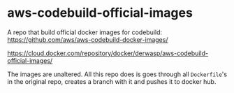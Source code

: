 # aws-codebuild-official-images
A repo that build official docker images for codebuild: https://github.com/aws/aws-codebuild-docker-images/

https://cloud.docker.com/repository/docker/derwasp/aws-codebuild-official-images/

The images are unaltered. All this repo does is goes through all `Dockerfile`'s in the original repo, creates a branch with it and pushes it to docker hub.
